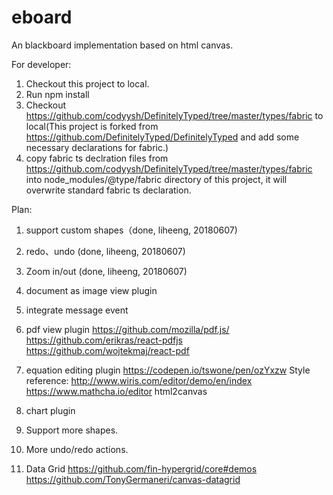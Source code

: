 # eboard
An blackboard implementation based on html canvas.


For developer:
1. Checkout this project to local.
2. Run npm install
3. Checkout https://github.com/codyysh/DefinitelyTyped/tree/master/types/fabric to local(This project is forked from https://github.com/DefinitelyTyped/DefinitelyTyped and add some necessary declarations for fabric.)
4. copy fabric ts declration files from  https://github.com/codyysh/DefinitelyTyped/tree/master/types/fabric into node_modules/@type/fabric directory of this project, it will overwrite standard fabric ts declaration.


Plan:
1. support custom shapes（done, liheeng, 20180607)

2. redo、undo (done, liheeng, 20180607)

3. Zoom in/out (done, liheeng, 20180607)

4. document as image view plugin

5. integrate message event

6. pdf view plugin
https://github.com/mozilla/pdf.js/ https://github.com/erikras/react-pdfjs
https://github.com/wojtekmaj/react-pdf

7. equation editing plugin
  https://codepen.io/tswone/pen/ozYxzw
  Style reference: http://www.wiris.com/editor/demo/en/index
  https://www.mathcha.io/editor
  html2canvas
  
8. chart plugin

9. Support more shapes.

10. More undo/redo actions.

11. Data Grid
  https://github.com/fin-hypergrid/core#demos
  https://github.com/TonyGermaneri/canvas-datagrid
